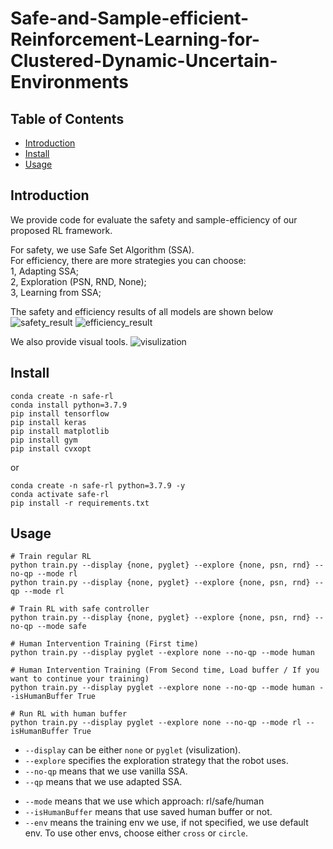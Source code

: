 # Safe-and-Sample-efficient-Reinforcement-Learning-for-Clustered-Dynamic-Uncertain-Environments

## Table of Contents
- [Introduction](#Introduction)
- [Install](#install)
- [Usage](#usage)

## Introduction
We provide code for evaluate the safety and sample-efficiency of our proposed RL framework.

For safety, we use Safe Set Algorithm (SSA).   
For efficiency, there are more strategies you can choose:  
1, Adapting SSA;  
2, Exploration (PSN, RND, None);  
3, Learning from SSA;  

The safety and efficiency results of all models are shown below
![safety_result](docs/safety_result.png)
![efficiency_result](docs/efficiency_result.png)

We also provide visual tools.
![visulization](docs/visualization.png)


## Install

```
conda create -n safe-rl
conda install python=3.7.9
pip install tensorflow
pip install keras
pip install matplotlib
pip install gym
pip install cvxopt
```

or

```
conda create -n safe-rl python=3.7.9 -y
conda activate safe-rl
pip install -r requirements.txt
```

## Usage

```
# Train regular RL
python train.py --display {none, pyglet} --explore {none, psn, rnd} --no-qp --mode rl
python train.py --display {none, pyglet} --explore {none, psn, rnd} --qp --mode rl

# Train RL with safe controller
python train.py --display {none, pyglet} --explore {none, psn, rnd} --no-qp --mode safe

# Human Intervention Training (First time)
python train.py --display pyglet --explore none --no-qp --mode human

# Human Intervention Training (From Second time, Load buffer / If you want to continue your training) 
python train.py --display pyglet --explore none --no-qp --mode human --isHumanBuffer True

# Run RL with human buffer
python train.py --display pyglet --explore none --no-qp --mode rl --isHumanBuffer True
```
- `--display` can be either `none` or `pyglet` (visulization).
- `--explore` specifies the exploration strategy that the robot uses. 
- `--no-qp` means that we use vanilla SSA.
- `--qp` means that we use adapted SSA.
<!-- - `--no-ssa-buffer` means that we use the default learning.
- `--ssa-buffer` means that we use the safe learning from SSA demonstrations. -->
- `--mode` means that we use which approach: rl/safe/human
- `--isHumanBuffer` means that use saved human buffer or not.
- `--env` means the training env we use, if not specified, we use default env. To use other envs, choose either `cross` or `circle`.

